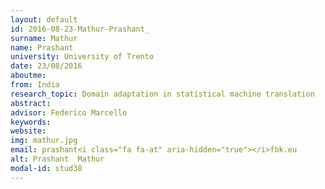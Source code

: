 ```yaml
---
layout: default 
id: 2016-08-23-Mathur-Prashant_
surname: Mathur
name: Prashant 
university: University of Trento
date: 23/08/2016
aboutme: 
from: India
research_topic: Domain adaptation in statistical machine translation
abstract: 
advisor: Federico Marcello
keywords: 
website: 
img: mathur.jpg
email: prashant<i class="fa fa-at" aria-hidden="true"></i>fbk.eu
alt: Prashant  Mathur
modal-id: stud38
---
```

